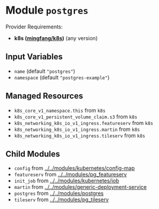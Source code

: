 
# Module `postgres`

Provider Requirements:
* **k8s ([mingfang/k8s](https://registry.terraform.io/providers/mingfang/k8s/latest))** (any version)

## Input Variables
* `name` (default `"postgres"`)
* `namespace` (default `"postgres-example"`)

## Managed Resources
* `k8s_core_v1_namespace.this` from `k8s`
* `k8s_core_v1_persistent_volume_claim.s3` from `k8s`
* `k8s_networking_k8s_io_v1_ingress.featureserv` from `k8s`
* `k8s_networking_k8s_io_v1_ingress.martin` from `k8s`
* `k8s_networking_k8s_io_v1_ingress.tileserv` from `k8s`

## Child Modules
* `config` from [../../modules/kubernetes/config-map](../../modules/kubernetes/config-map)
* `featureserv` from [../../modules/pg_featureserv](../../modules/pg_featureserv)
* `init_job` from [../../modules/kubernetes/job](../../modules/kubernetes/job)
* `martin` from [../../modules/generic-deployment-service](../../modules/generic-deployment-service)
* `postgres` from [../../modules/postgres](../../modules/postgres)
* `tileserv` from [../../modules/pg_tileserv](../../modules/pg_tileserv)

